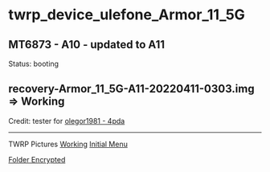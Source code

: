 # twrp_device_ulefone_Armor_11_5G
MT6873 - A10 - updated to A11
---------------
Status: booting

recovery-Armor_11_5G-A11-20220411-0303.img => Working
------------------------------------
Credit: tester for [olegor1981 - 4pda](https://4pda.to/forum/index.php?showuser=8045287)

--------------------------------
TWRP Pictures
[Working](https://gerrit.omnirom.org/#/c/15943/)
[Initial Menu](https://github.com/lopestom/twrp_device_ulefone_Armor_11_5G/blob/android-11.0/.pictures/IMG-72857c56b01e9e9b244a70c2e6921006-V.jpg)

[Folder Encrypted](https://github.com/lopestom/twrp_device_ulefone_Armor_11_5G/blob/android-11.0/.pictures/IMG-d6e652c6051613c37b3393b01dd4f371-V.jpg)
